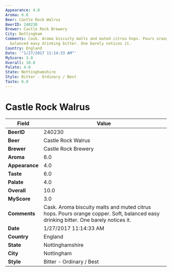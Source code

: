 ```yaml
---
Appearance: 4.0
Aroma: 6.0
Beer: Castle Rock Walrus
BeerID: 240230
Brewer: Castle Rock Brewery
City: Nottingham
Comments: Cask. Aroma biscuity malts and muted citrus hops. Pours orange copper. Soft,
  balanced easy drinking bitter. One barely notices it.
Country: England
Date: '"1/27/2017 11:14:33 AM"'
MyScore: 3.0
Overall: 10.0
Palate: 4.0
State: Nottinghamshire
Style: Bitter - Ordinary / Best
Taste: 6.0
---
```


# Castle Rock Walrus

| Field         | Value |
|---------------|-------|
| **BeerID** | 240230 |
| **Beer** | Castle Rock Walrus |
| **Brewer** | Castle Rock Brewery |
| **Aroma** | 6.0 |
| **Appearance** | 4.0 |
| **Taste** | 6.0 |
| **Palate** | 4.0 |
| **Overall** | 10.0 |
| **MyScore** | 3.0 |
| **Comments** | Cask. Aroma biscuity malts and muted citrus hops. Pours orange copper. Soft, balanced easy drinking bitter. One barely notices it. |
| **Date** | 1/27/2017 11:14:33 AM |
| **Country** | England |
| **State** | Nottinghamshire |
| **City** | Nottingham |
| **Style** | Bitter - Ordinary / Best |
